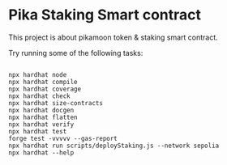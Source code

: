 # Pika Staking Smart contract

This project is about pikamoon token & staking smart contract.

Try running some of the following tasks:

```shell

npx hardhat node
npx hardhat compile
npx hardhat coverage
npx hardhat check
npx hardhat size-contracts
npx hardhat docgen   
npx hardhat flatten   
npx hardhat verify   
npx hardhat test
forge test -vvvvv --gas-report
npx hardhat run scripts/deployStaking.js --network sepolia
npx hardhat --help
```
